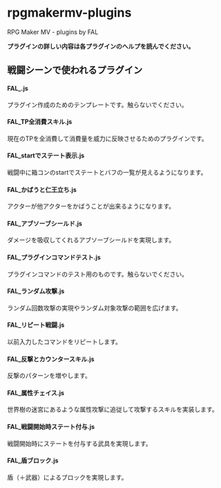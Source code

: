 # rpgmakermv-plugins
RPG Maker MV - plugins by FAL

__プラグインの詳しい内容は各プラグインのヘルプを読んでください。__

## 戦闘シーンで使われるプラグイン

#### FAL_.js

プラグイン作成のためのテンプレートです。触らないでください。

#### FAL_TP全消費スキル.js

現在のTPを全消費して消費量を威力に反映させるためのプラグインです。

#### FAL_startでステート表示.js

戦闘中に箱コンのstartでステートとバフの一覧が見えるようになります。

#### FAL_かばうと仁王立ち.js

アクターが他アクターをかばうことが出来るようになります。

#### FAL_アブソーブシールド.js

ダメージを吸収してくれるアブソーブシールドを実現します。

#### FAL_プラグインコマンドテスト.js

プラグインコマンドのテスト用のものです。触らないでください。

#### FAL_ランダム攻撃.js

ランダム回数攻撃の実現やランダム対象攻撃の範囲を広げます。

#### FAL_リピート戦闘.js

以前入力したコマンドをリピートします。

#### FAL_反撃とカウンタースキル.js

反撃のパターンを増やします。

#### FAL_属性チェイス.js

世界樹の迷宮にあるような属性攻撃に追従して攻撃するスキルを実装します。

#### FAL_戦闘開始時ステート付与.js

戦闘開始時にステートを付与する武具を実現します。

#### FAL_盾ブロック.js

盾（＋武器）によるブロックを実現します。
